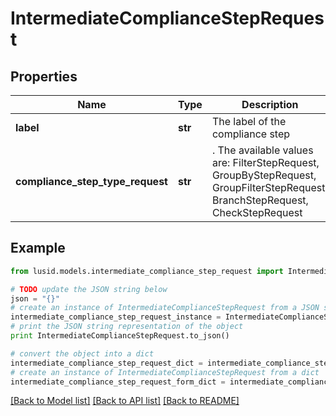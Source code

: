 # IntermediateComplianceStepRequest


## Properties
Name | Type | Description | Notes
------------ | ------------- | ------------- | -------------
**label** | **str** | The label of the compliance step | 
**compliance_step_type_request** | **str** | . The available values are: FilterStepRequest, GroupByStepRequest, GroupFilterStepRequest, BranchStepRequest, CheckStepRequest | 

## Example

```python
from lusid.models.intermediate_compliance_step_request import IntermediateComplianceStepRequest

# TODO update the JSON string below
json = "{}"
# create an instance of IntermediateComplianceStepRequest from a JSON string
intermediate_compliance_step_request_instance = IntermediateComplianceStepRequest.from_json(json)
# print the JSON string representation of the object
print IntermediateComplianceStepRequest.to_json()

# convert the object into a dict
intermediate_compliance_step_request_dict = intermediate_compliance_step_request_instance.to_dict()
# create an instance of IntermediateComplianceStepRequest from a dict
intermediate_compliance_step_request_form_dict = intermediate_compliance_step_request.from_dict(intermediate_compliance_step_request_dict)
```
[[Back to Model list]](../README.md#documentation-for-models) [[Back to API list]](../README.md#documentation-for-api-endpoints) [[Back to README]](../README.md)


